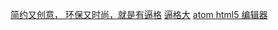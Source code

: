 [简约又创意， 环保又时尚，就是有逼格](http://city.chinadaily.com.cn/wszx/gaoxin2/2015-04-17/100731.html)
[逼格大](http://www.bigeda.com/)
[atom html5 编辑器](https://atom.io/)

